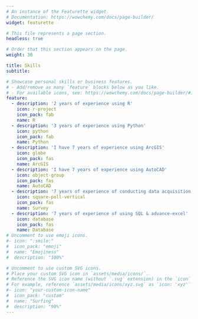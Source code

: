 ```yaml
---
# An instance of the Featurette widget.
# Documentation: https://wowchemy.com/docs/page-builder/
widget: featurette

# This file represents a page section.
headless: true

# Order that this section appears on the page.
weight: 30

title: Skills
subtitle:

# Showcase personal skills or business features.
# - Add/remove as many `feature` blocks below as you like.
# - For available icons, see: https://wowchemy.com/docs/page-builder/#icons
feature:
  - description: '2 years of experience using R'
    icon: r-project
    icon_pack: fab
    name: R
  - description: '3 years of experience using Python'
    icon: python
    icon_pack: fab
    name: Python
  - description: 'I have 7 years of experience using ArcGIS'
    icon: globe
    icon_pack: fas
    name: ArcGIS
  - description: 'I have 7 years of experience using AutoCAD'
    icon: object-group
    icon_pack: fas
    name: AutoCAD
  - description: '7 years of experience of conducting data acquisition, surveying through KoBo Toolbox/ODK and relevant technologies'
    icon: square-poll-vertical
    icon_pack: fas
    name: Survey
  - description: '7 years of experience of using SQL & advance-excel'
    icon: database
    icon_pack: fas
    name: Database
# Uncomment to use emoji icons.
#- icon: ":smile:"
#  icon_pack: "emoji"
#  name: "Emojiness"
#  description: "100%"

# Uncomment to use custom SVG icons.
# Place your custom SVG icon in `assets/media/icons/`.
# Reference the SVG icon name (without `.svg` extension) in the `icon` field.
# For example, reference `assets/media/icons/xyz.svg` as `icon: 'xyz'`
#- icon: "your-custom-icon-name"
#  icon_pack: "custom"
#  name: "Surfing"
#  description: "90%"
---
```

